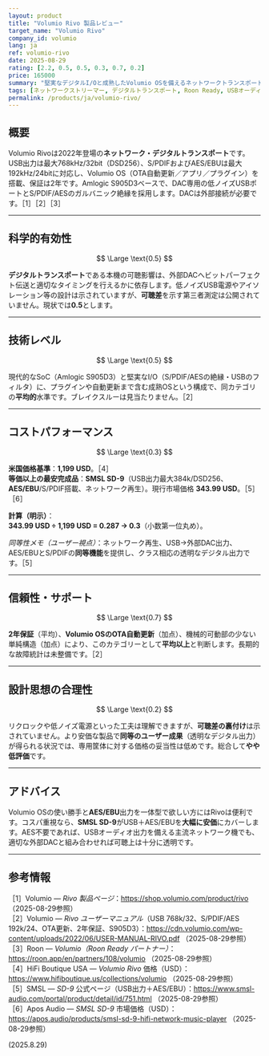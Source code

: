 ```yaml
---
layout: product
title: "Volumio Rivo 製品レビュー"
target_name: "Volumio Rivo"
company_id: volumio
lang: ja
ref: volumio-rivo
date: 2025-08-29
rating: [2.2, 0.5, 0.5, 0.3, 0.7, 0.2]
price: 165000
summary: "堅実なデジタルI/Oと成熟したVolumio OSを備えるネットワークトランスポートです。ただし可聴差を示す測定は公開されておらず、安価な透明トランスポートが存在するため、コストパフォーマンスは弱いです。"
tags: [ネットワークストリーマー, デジタルトランスポート, Roon Ready, USBオーディオ, AES/EBU]
permalink: /products/ja/volumio-rivo/
---
```


## 概要

Volumio Rivoは2022年登場の**ネットワーク・デジタルトランスポート**です。USB出力は最大768kHz/32bit（DSD256）、S/PDIFおよびAES/EBUは最大192kHz/24bitに対応し、Volumio OS（OTA自動更新／アプリ／プラグイン）を搭載、保証は2年です。Amlogic S905D3ベースで、DAC専用の低ノイズUSBポートとS/PDIF/AESのガルバニック絶縁を採用します。DACは外部接続が必要です。［1］［2］［3］

---

## 科学的有効性

$$ \Large \text{0.5} $$

**デジタルトランスポート**である本機の可聴影響は、外部DACへビットパーフェクト伝送と適切なタイミングを行えるかに依存します。低ノイズUSB電源やアイソレーション等の設計は示されていますが、**可聴差**を示す第三者測定は公開されていません。現状では**0.5**とします。

---

## 技術レベル

$$ \Large \text{0.5} $$

現代的なSoC（Amlogic S905D3）と堅実なI/O（S/PDIF/AESの絶縁・USBのフィルタ）に、プラグインや自動更新まで含む成熟OSという構成で、同カテゴリの**平均的**水準です。ブレイクスルーは見当たりません。［2］

---

## コストパフォーマンス

$$ \Large \text{0.3} $$

**米国価格基準**：**1,199 USD**。［4］  
**等価以上の最安完成品**：**SMSL SD-9**（USB出力最大384k/DSD256、**AES/EBU**/S/PDIF搭載、ネットワーク再生）。現行市場価格 **343.99 USD**。［5］［6］

**計算（明示）**：  
**343.99 USD ÷ 1,199 USD = 0.287 → 0.3**（小数第一位丸め）。

*同等性メモ（ユーザー視点）*：ネットワーク再生、USB→外部DAC出力、AES/EBUとS/PDIFの**同等機能**を提供し、クラス相応の透明なデジタル出力です。［5］

---

## 信頼性・サポート

$$ \Large \text{0.7} $$

**2年保証**（平均）、**Volumio OSのOTA自動更新**（加点）、機械的可動部の少ない単純構造（加点）により、このカテゴリーとして**平均以上**と判断します。長期的な故障統計は未整備です。［2］

---

## 設計思想の合理性

$$ \Large \text{0.2} $$

リクロックや低ノイズ電源といった工夫は理解できますが、**可聴差の裏付け**は示されていません。より安価な製品で**同等のユーザー成果**（透明なデジタル出力）が得られる状況では、専用筐体に対する価格の妥当性は低めです。総合して**やや低評価**です。

---

## アドバイス

Volumio OSの使い勝手と**AES/EBU**出力を一体型で欲しい方にはRivoは便利です。コスパ重視なら、**SMSL SD-9**がUSB＋AES/EBUを**大幅に安価**にカバーします。AES不要であれば、USBオーディオ出力を備える主流ネットワーク機でも、適切な外部DACと組み合わせれば可聴上は十分に透明です。

---

## 参考情報

［1］Volumio — *Rivo 製品ページ*：https://shop.volumio.com/product/rivo （2025-08-29参照）  
［2］Volumio — *Rivo ユーザーマニュアル*（USB 768k/32、S/PDIF/AES 192k/24、OTA更新、2年保証、S905D3）：https://cdn.volumio.com/wp-content/uploads/2022/06/USER-MANUAL-RIVO.pdf （2025-08-29参照）  
［3］Roon — *Volumio（Roon Ready パートナー）*：https://roon.app/en/partners/108/volumio （2025-08-29参照）  
［4］HiFi Boutique USA — *Volumio Rivo* 価格（USD）：https://www.hifiboutique.us/collections/volumio （2025-08-29参照）  
［5］SMSL — *SD-9* 公式ページ（USB出力＋AES/EBU）：https://www.smsl-audio.com/portal/product/detail/id/751.html （2025-08-29参照）  
［6］Apos Audio — *SMSL SD-9* 市場価格（USD）：https://apos.audio/products/smsl-sd-9-hifi-network-music-player （2025-08-29参照）

(2025.8.29)

